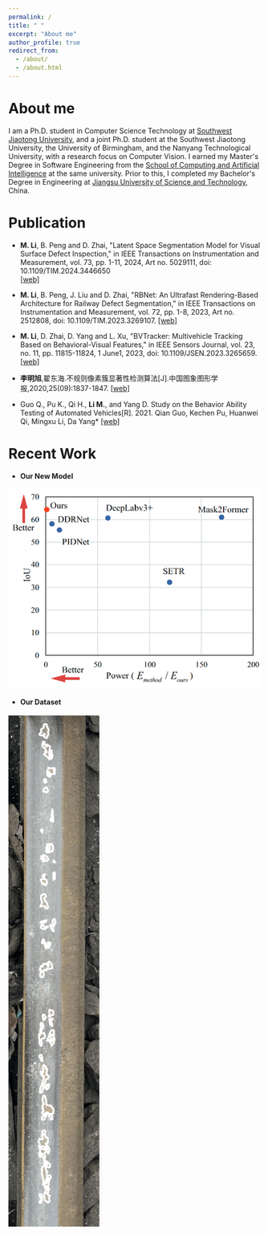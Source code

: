 ```yaml
---
permalink: /
title: " "
excerpt: "About me"
author_profile: true
redirect_from: 
  - /about/
  - /about.html
---
```


About me
========

I am a Ph.D. student in Computer Science Technology at [Southwest Jiaotong University](https://www.swjtu.edu.cn/), and a joint Ph.D. student at the Southwest Jiaotong University, the University of Birmingham, and the Nanyang Technological University, with a research focus on Computer Vision. I earned my Master's Degree in Software Engineering from the [School of Computing and Artificial Intelligence](https://scai.swjtu.edu.cn/index.html) at the same university. Prior to this, I completed my Bachelor's Degree in Engineering at [Jiangsu University of Science and Technology](https://www.just.edu.cn/), China.

<!-- I obtained my Bachelor's degree in Internet of Things from [Jiangsu University of Science and Technology](https://www.just.edu.cn/) in China, and later received my Master's degree in Software Engineering from [The School Of Computing And Artificial Intelligence](https://scai.swjtu.edu.cn/index.html), [Southwest Jiaotong University](https://www.swjtu.edu.cn/) in 2022.06. Currently, I am pursuing my Ph.D. degree in Computer Science Technology from the same university.

My research interests lie in the fields of railway defects inspection and computer vision. -->


<!-- News 
========
- <b> -->





Publication  
========
-  <b>M. Li</b>, B. Peng and D. Zhai, "Latent Space Segmentation Model for Visual Surface Defect Inspection," in IEEE Transactions on Instrumentation and Measurement, vol. 73, pp. 1-11, 2024, Art no. 5029111, doi: 10.1109/TIM.2024.3446650<br/> [[web]](https://ieeexplore.ieee.org/abstract/document/10654578)  &nbsp;

-  <b>M. Li</b>, B. Peng, J. Liu and D. Zhai, "RBNet: An Ultrafast Rendering-Based Architecture for Railway Defect Segmentation," in IEEE Transactions on Instrumentation and Measurement, vol. 72, pp. 1-8, 2023, Art no. 2512808, doi: 10.1109/TIM.2023.3269107. [[web]](https://ieeexplore.ieee.org/document/10106288) &nbsp;

-  <b>M. Li</b>, D. Zhai, D. Yang and L. Xu, "BVTracker: Multivehicle Tracking Based on Behavioral-Visual Features," in IEEE Sensors Journal, vol. 23, no. 11, pp. 11815-11824, 1 June1, 2023, doi: 10.1109/JSEN.2023.3265659. [[web]](https://ieeexplore.ieee.org/document/10102430)  &nbsp; 

-  <b>李明旭</b>,翟东海.不规则像素簇显著性检测算法[J].中国图象图形学报,2020,25(09):1837-1847. [[web]](http://www.cjig.cn/jig/ch/reader/view_abstract.aspx?file_no=20200909&flag=1)  &nbsp; 

-  Guo Q., Pu K., Qi H., <b>Li M.</b>, and Yang D. Study on the Behavior Ability Testing of Automated Vehicles[R]. 2021.
   Qian Guo, Kechen Pu, Huanwei Qi, Mingxu Li, Da Yang*  [[web]](https://trid.trb.org/view/1759600)


Recent Work 
========

-  <b>Our New Model</b><br/>

![power](../images/power_comp.png)


-  <b>Our Dataset</b><br/>

![Segmentation](../images/dataset_collecting.png)






  
    


